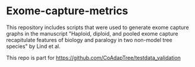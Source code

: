 # Exome-capture-metrics
This repository includes scripts that were used to generate exome capture graphs in the manuscript "Haploid, diploid, and pooled exome capture recapitulate features of biology and paralogy in two non-model tree species" by Lind et al.

This repo is part for https://github.com/CoAdapTree/testdata_validation

